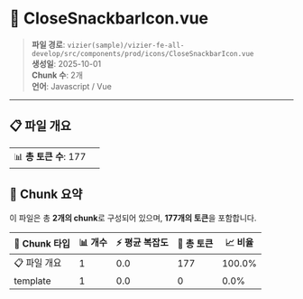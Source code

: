 # 📄 CloseSnackbarIcon.vue

> **파일 경로**: `vizier(sample)/vizier-fe-all-develop/src/components/prod/icons/CloseSnackbarIcon.vue`  
> **생성일**: 2025-10-01  
> **Chunk 수**: 2개  
> **언어**: Javascript / Vue
---


## 📋 파일 개요

| | |
|--|--|
| 📊 **총 토큰 수**: 177 |  |






## 🧩 Chunk 요약

이 파일은 총 **2개의 chunk**로 구성되어 있으며, **177개의 토큰**을 포함합니다.

| 🧩 Chunk 타입 | 📊 개수 | ⚡ 평균 복잡도 | 📝 총 토큰 | 📈 비율 |
|---------------|--------|-------------|----------|--------|
| 📋 파일 개요 | 1 | 0.0 | 177 | 100.0% |
| template | 1 | 0.0 | 0 | 0.0% |

